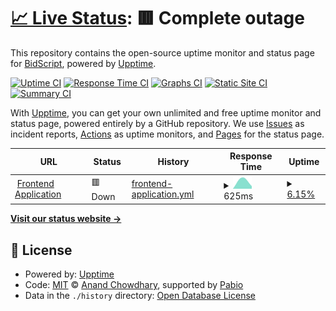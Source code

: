 # [📈 Live Status](https://bidscript.github.io/status-monitor): <!--live status--> **🟥 Complete outage**

This repository contains the open-source uptime monitor and status page for [BidScript](app.bidscript.co.uk/app), powered by [Upptime](https://github.com/upptime/upptime).

[![Uptime CI](https://github.com/bidscript/status-monitor/workflows/Uptime%20CI/badge.svg)](https://github.com/bidscript/status-monitor/actions?query=workflow%3A%22Uptime+CI%22)
[![Response Time CI](https://github.com/bidscript/status-monitor/workflows/Response%20Time%20CI/badge.svg)](https://github.com/bidscript/status-monitor/actions?query=workflow%3A%22Response+Time+CI%22)
[![Graphs CI](https://github.com/bidscript/status-monitor/workflows/Graphs%20CI/badge.svg)](https://github.com/bidscript/status-monitor/actions?query=workflow%3A%22Graphs+CI%22)
[![Static Site CI](https://github.com/bidscript/status-monitor/workflows/Static%20Site%20CI/badge.svg)](https://github.com/bidscript/status-monitor/actions?query=workflow%3A%22Static+Site+CI%22)
[![Summary CI](https://github.com/bidscript/status-monitor/workflows/Summary%20CI/badge.svg)](https://github.com/bidscript/status-monitor/actions?query=workflow%3A%22Summary+CI%22)

With [Upptime](https://upptime.js.org), you can get your own unlimited and free uptime monitor and status page, powered entirely by a GitHub repository. We use [Issues](https://github.com/bidscript/status-monitor/issues) as incident reports, [Actions](https://github.com/bidscript/status-monitor/actions) as uptime monitors, and [Pages](https://bidscript.github.io/status-monitor) for the status page.

<!--start: status pages-->
<!-- This summary is generated by Upptime (https://github.com/upptime/upptime) -->
<!-- Do not edit this manually, your changes will be overwritten -->
<!-- prettier-ignore -->
| URL | Status | History | Response Time | Uptime |
| --- | ------ | ------- | ------------- | ------ |
| <img alt="" src="https://icons.duckduckgo.com/ip3/www.bidscript.co.uk.ico" height="13"> [Frontend Application](https://www.bidscript.co.uk/app) | 🟥 Down | [frontend-application.yml](https://github.com/BidScript/uptime/commits/HEAD/history/frontend-application.yml) | <details><summary><img alt="Response time graph" src="./graphs/frontend-application/response-time-week.png" height="20"> 625ms</summary><br><a href="https://bidscript.github.io/status-monitor/history/frontend-application"><img alt="Response time 625" src="https://img.shields.io/endpoint?url=https%3A%2F%2Fraw.githubusercontent.com%2FBidScript%2Fuptime%2FHEAD%2Fapi%2Ffrontend-application%2Fresponse-time.json"></a><br><a href="https://bidscript.github.io/status-monitor/history/frontend-application"><img alt="24-hour response time 625" src="https://img.shields.io/endpoint?url=https%3A%2F%2Fraw.githubusercontent.com%2FBidScript%2Fuptime%2FHEAD%2Fapi%2Ffrontend-application%2Fresponse-time-day.json"></a><br><a href="https://bidscript.github.io/status-monitor/history/frontend-application"><img alt="7-day response time 625" src="https://img.shields.io/endpoint?url=https%3A%2F%2Fraw.githubusercontent.com%2FBidScript%2Fuptime%2FHEAD%2Fapi%2Ffrontend-application%2Fresponse-time-week.json"></a><br><a href="https://bidscript.github.io/status-monitor/history/frontend-application"><img alt="30-day response time 625" src="https://img.shields.io/endpoint?url=https%3A%2F%2Fraw.githubusercontent.com%2FBidScript%2Fuptime%2FHEAD%2Fapi%2Ffrontend-application%2Fresponse-time-month.json"></a><br><a href="https://bidscript.github.io/status-monitor/history/frontend-application"><img alt="1-year response time 625" src="https://img.shields.io/endpoint?url=https%3A%2F%2Fraw.githubusercontent.com%2FBidScript%2Fuptime%2FHEAD%2Fapi%2Ffrontend-application%2Fresponse-time-year.json"></a></details> | <details><summary><a href="https://bidscript.github.io/status-monitor/history/frontend-application">6.15%</a></summary><a href="https://bidscript.github.io/status-monitor/history/frontend-application"><img alt="All-time uptime 6.15%" src="https://img.shields.io/endpoint?url=https%3A%2F%2Fraw.githubusercontent.com%2FBidScript%2Fuptime%2FHEAD%2Fapi%2Ffrontend-application%2Fuptime.json"></a><br><a href="https://bidscript.github.io/status-monitor/history/frontend-application"><img alt="24-hour uptime 6.15%" src="https://img.shields.io/endpoint?url=https%3A%2F%2Fraw.githubusercontent.com%2FBidScript%2Fuptime%2FHEAD%2Fapi%2Ffrontend-application%2Fuptime-day.json"></a><br><a href="https://bidscript.github.io/status-monitor/history/frontend-application"><img alt="7-day uptime 6.15%" src="https://img.shields.io/endpoint?url=https%3A%2F%2Fraw.githubusercontent.com%2FBidScript%2Fuptime%2FHEAD%2Fapi%2Ffrontend-application%2Fuptime-week.json"></a><br><a href="https://bidscript.github.io/status-monitor/history/frontend-application"><img alt="30-day uptime 6.15%" src="https://img.shields.io/endpoint?url=https%3A%2F%2Fraw.githubusercontent.com%2FBidScript%2Fuptime%2FHEAD%2Fapi%2Ffrontend-application%2Fuptime-month.json"></a><br><a href="https://bidscript.github.io/status-monitor/history/frontend-application"><img alt="1-year uptime 6.15%" src="https://img.shields.io/endpoint?url=https%3A%2F%2Fraw.githubusercontent.com%2FBidScript%2Fuptime%2FHEAD%2Fapi%2Ffrontend-application%2Fuptime-year.json"></a></details>

<!--end: status pages-->

[**Visit our status website →**](https://bidscript.github.io/status-monitor)

## 📄 License

- Powered by: [Upptime](https://github.com/upptime/upptime)
- Code: [MIT](./LICENSE) © [Anand Chowdhary](https://anandchowdhary.com), supported by [Pabio](https://pabio.com)
- Data in the `./history` directory: [Open Database License](https://opendatacommons.org/licenses/odbl/1-0/)
